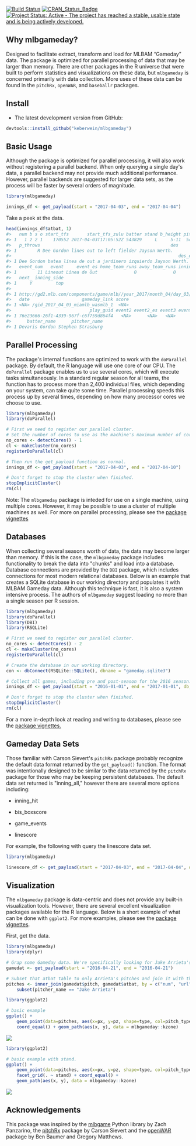 <!-- README.md is generated from README.Rmd. Please edit that file -->
[![Build Status](https://travis-ci.org/keberwein/mlbgameday.png?branch=master)](https://travis-ci.org/keberwein/mlbgameday) [![CRAN\_Status\_Badge](http://www.r-pkg.org/badges/version/mlbgameday)](http://www.r-pkg.org/badges/version/mlbgameday) [![Project Status: Active - The project has reached a stable, usable state and is being actively developed.](http://www.repostatus.org/badges/latest/active.svg)](http://www.repostatus.org/#active)

Why mlbgameday?
---------------

Designed to facilitate extract, transform and load for MLBAM “Gameday” data. The package is optimized for parallel processing of data that may be larger than memory. There are other packages in the R universe that were built to perform statistics and visualizations on these data, but `mlbgameday` is concerned primarily with data collection. More uses of these data can be found in the `pitchRx`, `openWAR`, and `baseballr` packages.

Install
-------

-   The latest development version from GitHub:

``` r
devtools::install_github("keberwein/mlbgameday")
```

Basic Usage
-----------

Although the package is optimized for parallel processing, it will also work without registering a parallel backend. When only querying a single day's data, a parallel backend may not provide much additional performance. However, parallel backends are suggested for larger data sets, as the process will be faster by several orders of magnitude.

``` r
library(mlbgameday)

innings_df <- get_payload(start = "2017-04-03", end = "2017-04-04")
```

Take a peek at the data.

``` r
head(innings_df$atbat, 1)
#>   num b s o start_tfs       start_tfs_zulu batter stand b_height pitcher
#> 1   1 2 2 1    170552 2017-04-03T17:05:52Z 543829     L     5-11  544931
#>   p_throws                                                  des
#> 1        R Dee Gordon lines out to left fielder Jayson Werth.  
#>                                                                des_es
#> 1 Dee Gordon batea línea de out a jardinero izquierdo Jayson Werth.  
#>   event_num   event     event_es home_team_runs away_team_runs inning
#> 1        11 Lineout Línea de Out              0              0      1
#>   next_ inning_side
#> 1     Y         top
#>                                                                                                                      url
#> 1 http://gd2.mlb.com/components/game/mlb//year_2017/month_04/day_03/gid_2017_04_03_miamlb_wasmlb_1/inning/inning_all.xml
#>   date                    gameday_link score
#> 1 <NA> /gid_2017_04_03_miamlb_wasmlb_1  <NA>
#>                              play_guid event2 event2_es event3 event3_es
#> 1 76e23666-26f1-4339-967f-c6f759d864f4   <NA>      <NA>   <NA>      <NA>
#>      batter_name      pitcher_name
#> 1 Devaris Gordon Stephen Strasburg
```

Parallel Processing
-------------------

The package's internal functions are optimized to work with the `doParallel` package. By default, the R language will use one core of our CPU. The `doParallel` package enables us to use several cores, which will execute tasks simultaneously. In a standard regular season for all teams, the function has to process more than 2,400 individual files, which depending on your system, can take quite some time. Parallel processing speeds this process up by several times, depending on how many processor cores we choose to use.

``` r
library(mlbgameday)
library(doParallel)

# First we need to register our parallel cluster.
# Set the number of cores to use as the machine's maximum number of cores minus 1 for background processes.
no_cores <- detectCores() - 1
cl <- makeCluster(no_cores)  
registerDoParallel(cl)

# Then run the get_payload function as normal.
innings_df <- get_payload(start = "2017-04-03", end = "2017-04-10")

# Don't forget to stop the cluster when finished.
stopImplicitCluster()
rm(cl)
```

Note: The `mlbgameday` package is inteded for use on a single machine, using multiple cores. However, it may be possible to use a cluster of multiple machines as well. For more on parallel processing, please see the [package vignettes](https://github.com/keberwein/mlbgameday/tree/master/vignettes)

Databases
---------

When collecting several seasons worth of data, the data may become larger than memory. If this is the case, the `mlbgameday` package includes functionality to break the data into "chunks" and load into a database. Database connections are provided by the `DBI` package, which includes connections for most modern relational databases. Below is an example that creates a SQLite database in our working directory and populates it with MLBAM Gameday data. Although this technique is fast, it is also a system intensive process. The authors of `mlbgameday` suggest loading no more than a single season per R session.

``` r
library(mlbgameday)
library(doParallel)
library(DBI)
library(RSQLite)

# First we need to register our parallel cluster.
no_cores <- detectCores() - 2
cl <- makeCluster(no_cores)  
registerDoParallel(cl)

# Create the database in our working directory.
con <- dbConnect(RSQLite::SQLite(), dbname = "gameday.sqlite3")

# Collect all games, including pre and post-season for the 2016 season.
innings_df <- get_payload(start = "2016-01-01", end = "2017-01-01", db_con = con)

# Don't forget to stop the cluster when finished.
stopImplicitCluster()
rm(cl)
```

For a more in-depth look at reading and writing to databases, please see the [package vignettes.](https://github.com/keberwein/mlbgameday/tree/master/vignettes)

Gameday Data Sets
-----------------

Those familiar with Carson Sievert's `pitchRx` package probably recognize the default data format returned by the `get_payload()` function. The format was intentionally designed to be similar to the data returned by the `pitchRx` package for those who may be keeping persistent databases. The default data set returned is "inning\_all," however there are several more options including:

-   inning\_hit

-   bis\_boxscore

-   game\_events

-   linescore

For example, the following with query the linescore data set.

``` r
library(mlbgameday)

linescore_df <- get_payload(start = "2017-04-03", end = "2017-04-04", dataset = "linescore")
```

Visualization
-------------

The `mlbgameday` package is data-centric and does not provide any built-in visualization tools. However, there are several excellent visualization packages available for the R language. Below is a short example of what can be done with `ggplot2`. For more examples, please see the [package vignettes](https://github.com/keberwein/mlbgameday/tree/master/vignettes).

First, get the data.

``` r
library(mlbgameday)
library(dplyr)

# Grap some Gameday data. We're specifically looking for Jake Arrieta's no-hitter.
gamedat <- get_payload(start = "2016-04-21", end = "2016-04-21")

# Subset that atbat table to only Arrieta's pitches and join it with the pitch table.
pitches <- inner_join(gamedat$pitch, gamedat$atbat, by = c("num", "url")) %>%
    subset(pitcher_name == "Jake Arrieta")
```

``` r
library(ggplot2)

# basic example
ggplot() +
    geom_point(data=pitches, aes(x=px, y=pz, shape=type, col=pitch_type)) +
    coord_equal() + geom_path(aes(x, y), data = mlbgameday::kzone)
```

![](https://github.com/keberwein/keberwein.github.io/blob/master/images/mlbgameday/gamedaysingle.png?raw=true)

``` r
library(ggplot2)

# basic example with stand.
ggplot() +
    geom_point(data=pitches, aes(x=px, y=pz, shape=type, col=pitch_type)) +
    facet_grid(. ~ stand) + coord_equal() +
    geom_path(aes(x, y), data = mlbgameday::kzone)
```

![](https://github.com/keberwein/keberwein.github.io/blob/master/images/mlbgameday/gamedaystand.png?raw=true)

Acknowledgements
----------------

This package was inspired by the [mlbgame](https://github.com/panzarino/mlbgame) Python library by Zach Panzarino, the [pitchRx](https://github.com/cpsievert/pitchRx) package by Carson Sievert and the [openWAR](https://github.com/beanumber/openWAR) package by Ben Baumer and Gregory Matthews.
